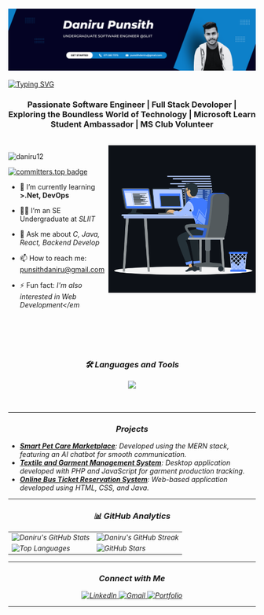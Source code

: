 ![Header](https://raw.githubusercontent.com/daniru12/daniru12/main/daniru.png)



<a href="https://git.io/typing-svg" align="center"><img align="center" src="https://readme-typing-svg.demolab.com?font=Fira+Code&size=30&pause=1000&center=true&vCenter=true&random=false&width=800&lines=Hi%F0%9F%91%8B+I+am+Daniru+Punsith+Ranathunga" alt="Typing SVG" /></a>
<h3 align="center">Passionate Software Engineer | Full Stack Devoloper | Exploring the Boundless World of Technology | Microsoft Learn Student Ambassador | MS Club Volunteer </h3>

  
 

<br/>
<img align="right" alt="coding" width="300" src="https://raw.githubusercontent.com/daniru12/daniru12/main/animation.gif">
<p align="left">
  <img src="https://komarev.com/ghpvc/?username=daniru12&label=Profile%20views&color=0e75b6&style=flat" alt="daniru12" />
</p>

[![committers.top badge](https://user-badge.committers.top/sri_lanka/daniru12.svg)](https://user-badge.committers.top/sri_lanka/daniru12)

- 🌱 I’m currently learning **>.Net, DevOps**

- 🧑‍🎓 I’m an SE Undergraduate at <em>SLIIT</em>

- 💬 Ask me about <em>C, Java, React, Backend Develop</em></li>

- 📫 How to reach me: <a href="mailto:[punsithdaniru@gmail.com](https://portfolio-my-daniru.vercel.app/)">[punsithdaniru@gmail.com](portfolio-my-daniru.vercel.app)</a></li>

- ⚡ Fun fact: <em>I'm also interested in Web Development</em


<br><br>
---

<h3 align="center">🛠 Languages and Tools</h3>


<p align="center">
  <a href="https://skillicons.dev">
<img src="https://skillicons.dev/icons?i=html,css,js,java,react,nodejs,php,py,dart,flutter,c,cs,dotnet,azure,git,github,tailwind,bootstrap,mysql,firebase,idea,eclipse,androidstudio,vscode,visualstudio,figma&theme=dark&perline=13"/>
 </a>
</p>
<br>

---

<h3 align="center">Projects</h3>

<ul>
  <li><strong><a href="https://paw-go.vercel.app/" target="_blank">Smart Pet Care Marketplace</a></strong>: Developed using the MERN stack, featuring an AI chatbot for smooth communication.</li>
  <li><strong><a href="https://github.com/Daniru12/Textile-Garment_Management-System" target="_blank">Textile and Garment Management System</a></strong>: Desktop application developed with PHP and JavaScript for garment production tracking.</li>
  <li><strong><a href="https://github.com/Daniru12/Bus-Ticket-Reservation-System" target="_blank">Online Bus Ticket Reservation System</a></strong>: Web-based application developed using HTML, CSS, and Java.</li>
</ul>




---
<h3 align="center">📊 GitHub Analytics</h3>

<table>
  <tr>
    <td>
      <img src="https://github-readme-stats.vercel.app/api?username=daniru12&show_icons=true&theme=tokyonight" alt="Daniru's GitHub Stats" />
    </td>
    <td>
      <img src="https://github-readme-streak-stats.herokuapp.com/?user=daniru12&theme=tokyonight" alt="Daniru's GitHub Streak" />
    </td>
  </tr>
  <tr>
    <td>
      <img src="https://github-readme-stats.vercel.app/api/top-langs/?username=daniru12&theme=tokyonight" alt="Top Languages" />
    </td>
    <td>
      <img src="https://github-readme-stats.vercel.app/api?username=daniru12&show_icons=true&locale=en&count_private=true&hide_rank=true&custom_title=My%20GitHub%20Stats&disable_animations=true&theme=tokyonight" alt="GitHub Stars" />
    </td>
  </tr>
</table>

---

<h3 align="center">Connect with Me</h3>
<p align="center">
  <a href="www.linkedin.com/in/daniru-punsith-b96288312" target="_blank">
    <img src="https://img.shields.io/badge/LinkedIn-0077B5?style=for-the-badge&logo=linkedin&logoColor=white" alt="LinkedIn"/>
  </a>
  <a href="mailto:danirupunsith@gmail.com" target="_blank">
    <img src="https://img.shields.io/badge/Gmail-D14836?style=for-the-badge&logo=gmail&logoColor=white" alt="Gmail"/>
  </a>
  <a href="https://portfolio-my-daniru.vercel.app" target="_blank">
    <img src="https://img.shields.io/badge/Portfolio-FF5733?style=for-the-badge&logo=firefox&logoColor=white" alt="Portfolio"/>
  </a>
</p>


---
